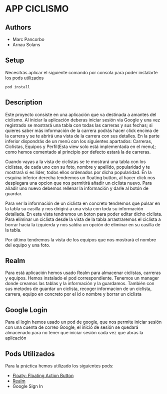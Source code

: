 # APP CICLISMO
## Authors
- Marc Pancorbo
- Arnau Solans

## Setup
Necesitrás aplicar el siguiente comando por consola para poder instalarte los pods utilizados
```
pod install
```
## Description

Este proyecto consiste en una aplicación que va destinada a amantes del ciclismo.
Al iniciar la aplicación deberas iniciar sesión via Google y una vez registrado se mostrará una tabla con todas las carreras y sus fechas; si quieres saber más información de la carrera podrás hacer click encima de la carrera y se te abrirá una vista de la carrera con sus detalles.
En la parte inferior dispondrás de un menú con los siguientes apartados: Carreras, Ciclistas, Equipos y Perfil(Esta view solo está implementada en el menu); como hemos comentado al principio por defecto estará la de carreras.

Cuando vayas a la vista de ciclistas se te mostrará una tabla con los ciclistas, de cada uno con su foto, nombre y apellido, popularidad y te mostrará si es lider, todos ellos ordenados por dicha popularidad. En la esquina inferior derecha tendremos un floating button, al hacer click nos desplegara una opcion que nos permitirá añadir un ciclista nuevo. Para añadir uno nuevo debemos rellenar la información y darle al botón de guardar.

Para ver la información de un ciclista en concreto tendremos que pulsar en la tabla su casilla y nos dirigirá a una vista con toda su información detallada. En esta vista tendremos un boton para poder editar dicho ciclista.
Para eliminar un ciclista desde la vista de la tabla arrastraremos el ciclista a borrar hacia la izquierda y nos saldra un opción de eliminar en su casilla de la tabla.

Por último tendremos la vista de los equipos que nos mostrará el nombre del equipo y una foto.

## Realm

Para está aplicación hemos usado Realm para almacenar ciclistas, carreras y equipos. Hemos instalado el pod correspondiente.
Tenemos un manager donde creamos las tablas y la información y la guardamos. También con sus metodos de guardar un ciclista, recoger informacion de un ciclista, carrera, equipo en concreto por el id o nombre y borrar un ciclista

## Google Login

Para el login hemos usado un pod de google, que nos permite iniciar sesión con una cuenta de correo Google, el inició de sesión se quedará almacenado
para no tener que iniciar sesión cada vez que abras la aplicación

## Pods Utilizados

Para la práctica hemos utilizado los siguientes pods:
- [Floaty: Floating Action Button](https://github.com/kciter/Floaty)
- [Realm](https://github.com/realm/realm-cocoa)
- Google Sign In
